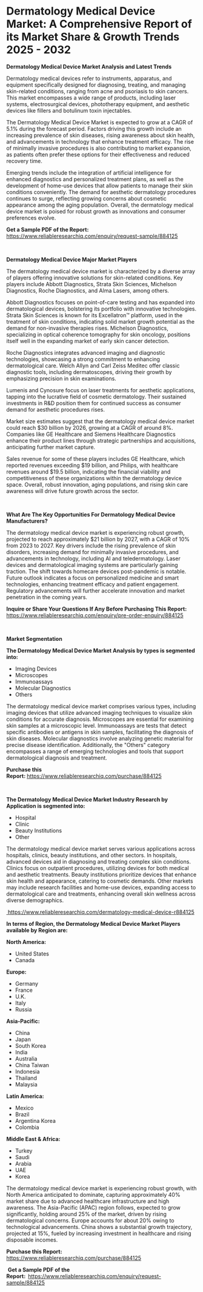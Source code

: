 <p><h1>Dermatology Medical Device Market: A Comprehensive Report of its Market Share & Growth Trends 2025 - 2032</h1></p><p><strong>Dermatology Medical Device Market Analysis and Latest Trends</strong></p>
<p><p>Dermatology medical devices refer to instruments, apparatus, and equipment specifically designed for diagnosing, treating, and managing skin-related conditions, ranging from acne and psoriasis to skin cancers. This market encompasses a wide range of products, including laser systems, electrosurgical devices, phototherapy equipment, and aesthetic devices like fillers and botulinum toxin injectables.</p><p>The Dermatology Medical Device Market is expected to grow at a CAGR of 5.1% during the forecast period. Factors driving this growth include an increasing prevalence of skin diseases, rising awareness about skin health, and advancements in technology that enhance treatment efficacy. The rise of minimally invasive procedures is also contributing to market expansion, as patients often prefer these options for their effectiveness and reduced recovery time.</p><p>Emerging trends include the integration of artificial intelligence for enhanced diagnostics and personalized treatment plans, as well as the development of home-use devices that allow patients to manage their skin conditions conveniently. The demand for aesthetic dermatology procedures continues to surge, reflecting growing concerns about cosmetic appearance among the aging population. Overall, the dermatology medical device market is poised for robust growth as innovations and consumer preferences evolve.</p></p>
<p><strong>Get a Sample PDF of the Report:&nbsp;</strong> <a href="https://www.reliableresearchiq.com/enquiry/request-sample/884125?utm_campaign=2927&utm_medium=2&utm_source=Github&utm_content=ia&utm_term=13042025&utm_id=dermatology-medical-device">https://www.reliableresearchiq.com/enquiry/request-sample/884125</a></p>
<p>&nbsp;</p>
<p><strong>Dermatology Medical Device Major Market Players</strong></p>
<p><p>The dermatology medical device market is characterized by a diverse array of players offering innovative solutions for skin-related conditions. Key players include Abbott Diagnostics, Strata Skin Sciences, Michelson Diagnostics, Roche Diagnostics, and Alma Lasers, among others.</p><p>Abbott Diagnostics focuses on point-of-care testing and has expanded into dermatological devices, bolstering its portfolio with innovative technologies. Strata Skin Sciences is known for its Excellatron™ platform, used in the treatment of skin conditions, indicating solid market growth potential as the demand for non-invasive therapies rises. Michelson Diagnostics, specializing in optical coherence tomography for skin oncology, positions itself well in the expanding market of early skin cancer detection.</p><p>Roche Diagnostics integrates advanced imaging and diagnostic technologies, showcasing a strong commitment to enhancing dermatological care. Welch Allyn and Carl Zeiss Meditec offer classic diagnostic tools, including dermatoscopes, driving their growth by emphasizing precision in skin examinations.</p><p>Lumenis and Cynosure focus on laser treatments for aesthetic applications, tapping into the lucrative field of cosmetic dermatology. Their sustained investments in R&D position them for continued success as consumer demand for aesthetic procedures rises.</p><p>Market size estimates suggest that the dermatology medical device market could reach $30 billion by 2026, growing at a CAGR of around 8%. Companies like GE Healthcare and Siemens Healthcare Diagnostics enhance their product lines through strategic partnerships and acquisitions, anticipating further market capture.</p><p>Sales revenue for some of these players includes GE Healthcare, which reported revenues exceeding $19 billion, and Philips, with healthcare revenues around $19.5 billion, indicating the financial viability and competitiveness of these organizations within the dermatology device space. Overall, robust innovation, aging populations, and rising skin care awareness will drive future growth across the sector.</p></p>
<p>&nbsp;</p>
<p><strong>What Are The Key Opportunities For Dermatology Medical Device Manufacturers?</strong></p>
<p><p>The dermatology medical device market is experiencing robust growth, projected to reach approximately $21 billion by 2027, with a CAGR of 10% from 2023 to 2027. Key drivers include the rising prevalence of skin disorders, increasing demand for minimally invasive procedures, and advancements in technology, including AI and teledermatology. Laser devices and dermatological imaging systems are particularly gaining traction. The shift towards homecare devices post-pandemic is notable. Future outlook indicates a focus on personalized medicine and smart technologies, enhancing treatment efficacy and patient engagement. Regulatory advancements will further accelerate innovation and market penetration in the coming years.</p></p>
<p><strong>Inquire or Share Your Questions If Any Before Purchasing This Report:</strong> <a href="https://www.reliableresearchiq.com/enquiry/pre-order-enquiry/884125?utm_campaign=2927&utm_medium=2&utm_source=Github&utm_content=ia&utm_term=13042025&utm_id=dermatology-medical-device">https://www.reliableresearchiq.com/enquiry/pre-order-enquiry/884125</a></p>
<p>&nbsp;</p>
<p><strong>Market Segmentation</strong></p>
<p><strong>The Dermatology Medical Device Market Analysis by types is segmented into:</strong></p>
<p><ul><li>Imaging Devices</li><li>Microscopes</li><li>Immunoassays</li><li>Molecular Diagnostics</li><li>Others</li></ul></p>
<p><p>The dermatology medical device market comprises various types, including imaging devices that utilize advanced imaging techniques to visualize skin conditions for accurate diagnosis. Microscopes are essential for examining skin samples at a microscopic level. Immunoassays are tests that detect specific antibodies or antigens in skin samples, facilitating the diagnosis of skin diseases. Molecular diagnostics involve analyzing genetic material for precise disease identification. Additionally, the "Others" category encompasses a range of emerging technologies and tools that support dermatological diagnosis and treatment.</p></p>
<p><strong>Purchase this Report:&nbsp;</strong><a href="https://www.reliableresearchiq.com/purchase/884125?utm_campaign=2927&utm_medium=2&utm_source=Github&utm_content=ia&utm_term=13042025&utm_id=dermatology-medical-device">https://www.reliableresearchiq.com/purchase/884125</a></p>
<p>&nbsp;</p>
<p><strong>The Dermatology Medical Device Market Industry Research by Application is segmented into:</strong></p>
<p><ul><li>Hospital</li><li>Clinic</li><li>Beauty Institutions</li><li>Other</li></ul></p>
<p><p>The dermatology medical device market serves various applications across hospitals, clinics, beauty institutions, and other sectors. In hospitals, advanced devices aid in diagnosing and treating complex skin conditions. Clinics focus on outpatient procedures, utilizing devices for both medical and aesthetic treatments. Beauty institutions prioritize devices that enhance skin health and appearance, catering to cosmetic demands. Other markets may include research facilities and home-use devices, expanding access to dermatological care and treatments, enhancing overall skin wellness across diverse demographics.</p></p>
<p><a href="https://www.reliableresearchiq.com/dermatology-medical-device-r884125?utm_campaign=2927&utm_medium=2&utm_source=Github&utm_content=ia&utm_term=13042025&utm_id=dermatology-medical-device">&nbsp;https://www.reliableresearchiq.com/dermatology-medical-device-r884125</a></p>
<p><strong>In terms of Region, the Dermatology Medical Device Market Players available by Region are:</strong></p>
<p>
    <p> <strong> North America: </strong>
        <ul>
            <li>United States</li>
            <li>Canada</li>
        </ul>
        </p> 
    <p> <strong> Europe: </strong>
        <ul>
            <li>Germany</li>
            <li>France</li>
            <li>U.K.</li>
            <li>Italy</li>
            <li>Russia</li>
        </ul>
        </p> 
    <p> <strong> Asia-Pacific: </strong>
        <ul>
            <li>China</li>
            <li>Japan</li>
            <li>South Korea</li>
            <li>India</li>
            <li>Australia</li>
            <li>China Taiwan</li>
            <li>Indonesia</li>
            <li>Thailand</li>
            <li>Malaysia</li>
        </ul>
        </p> 
    <p> <strong> Latin America: </strong>
        <ul>
            <li>Mexico</li>
            <li>Brazil</li>
            <li>Argentina Korea</li>
            <li>Colombia</li>
        </ul>
        </p> 
    <p> <strong> Middle East & Africa: </strong>
        <ul>
            <li>Turkey</li>
            <li>Saudi</li>
            <li>Arabia</li>
            <li>UAE</li>
            <li>Korea</li>
        </ul>
    </p>
    </p>
<p><p>The dermatology medical device market is experiencing robust growth, with North America anticipated to dominate, capturing approximately 40% market share due to advanced healthcare infrastructure and high awareness. The Asia-Pacific (APAC) region follows, expected to grow significantly, holding around 25% of the market, driven by rising dermatological concerns. Europe accounts for about 20% owing to technological advancements. China shows a substantial growth trajectory, projected at 15%, fueled by increasing investment in healthcare and rising disposable incomes.</p></p>
<p><strong>Purchase this Report: </strong><a href="https://www.reliableresearchiq.com/purchase/884125?utm_campaign=2927&utm_medium=2&utm_source=Github&utm_content=ia&utm_term=13042025&utm_id=dermatology-medical-device">https://www.reliableresearchiq.com/purchase/884125</a></p>
<p>&nbsp;<strong>Get a Sample PDF of the Report:&nbsp;&nbsp;</strong><a href="https://www.reliableresearchiq.com/enquiry/request-sample/884125?utm_campaign=2927&utm_medium=2&utm_source=Github&utm_content=ia&utm_term=13042025&utm_id=dermatology-medical-device">https://www.reliableresearchiq.com/enquiry/request-sample/884125</a></p>
<p><strong></strong></p>
<p><p></p><p></p><p></p></p>